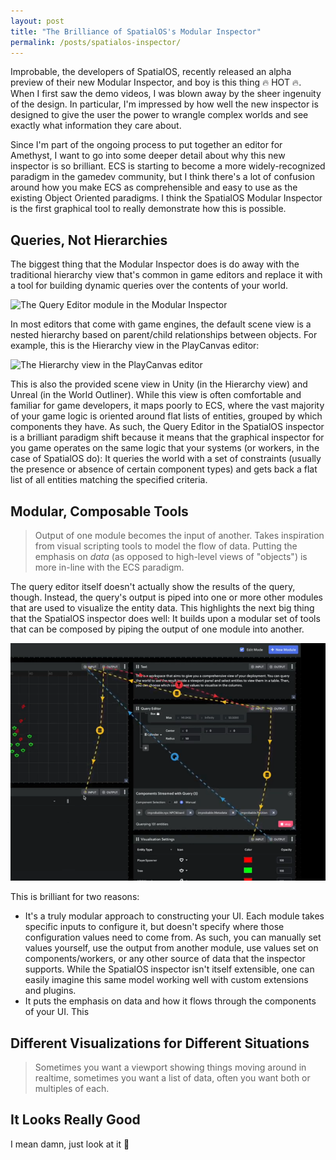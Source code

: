 ```yaml
---
layout: post
title: "The Brilliance of SpatialOS's Modular Inspector"
permalink: /posts/spatialos-inspector/
---
```


Improbable, the developers of SpatialOS, recently released an alpha preview of their new Modular Inspector, and boy is this thing :fire: HOT :fire:. When I first saw the demo videos, I was blown away by the sheer ingenuity of the design. In particular, I'm impressed by how well the new inspector is designed to give the user the power to wrangle complex worlds and see exactly what information they care about.

Since I'm part of the ongoing process to put together an editor for Amethyst, I want to go into some deeper detail about why this new inspector is so brilliant. ECS is starting to become a more widely-recognized paradigm in the gamedev community, but I think there's a lot of confusion around how you make ECS as comprehensible and easy to use as the existing Object Oriented paradigms. I think the SpatialOS Modular Inspector is the first graphical tool to really demonstrate how this is possible.

## Queries, Not Hierarchies

The biggest thing that the Modular Inspector does is do away with the traditional hierarchy view that's common in game editors and replace it with a tool for building dynamic queries over the contents of your world.

![The Query Editor module in the Modular Inspector](https://commondatastorage.googleapis.com/improbable-docs/docs2/reference/46ca90822ed1466a/assets/shared/operate/inspector/query-editor-module.png)

In most editors that come with game engines, the default scene view is a nested hierarchy based on parent/child relationships between objects. For example, this is the Hierarchy view in the PlayCanvas editor:

![The Hierarchy view in the PlayCanvas editor](https://developer.playcanvas.com/images/user-manual/editor/hierarchy.png)

This is also the provided scene view in Unity (in the Hierarchy view) and Unreal (in the World Outliner). While this view is often comfortable and familiar for game developers, it maps poorly to ECS, where the vast majority of your game logic is oriented around flat lists of entities, grouped by which components they have. As such, the Query Editor in the SpatialOS inspector is a brilliant paradigm shift because it means that the graphical inspector for you game operates on the same logic that your systems (or workers, in the case of SpatialOS do): It queries the world with a set of constraints (usually the presence or absence of certain component types) and gets back a flat list of all entities matching the specified criteria.

## Modular, Composable Tools

> Output of one module becomes the input of another. Takes inspiration from visual scripting tools to model the flow of data. Putting the emphasis on *data* (as opposed to high-level views of "objects") is more in-line with the ECS paradigm.

The query editor itself doesn't actually show the results of the query, though. Instead, the query's output is piped into one or more other modules that are used to visualize the entity data. This highlights the next big thing that the SpatialOS inspector does well: It builds upon a modular set of tools that can be composed by piping the output of one module into another.

![Inputs and outputs between modules in the SpatialOS inspector](../assets/spatialos-inspector-input-output.png)

This is brilliant for two reasons:

* It's a truly modular approach to constructing your UI. Each module takes specific inputs to configure it, but doesn't specify where those configuration values need to come from. As such, you can manually set values yourself, use the output from another module, use values set on components/workers, or any other source of data that the inspector supports. While the SpatialOS inspector isn't itself extensible, one can easily imagine this same model working well with custom extensions and plugins.
* It puts the emphasis on data and how it flows through the components of your UI. This 

## Different Visualizations for Different Situations

> Sometimes you want a viewport showing things moving around in realtime, sometimes you want a list of data, often you want both or multiples of each.

## It Looks Really Good

I mean damn, just look at it :eyes:

